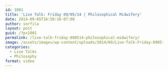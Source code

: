 ```yaml
---
id: 1001
title: 'Live Talk: Friday 09/05/14 | Philosophical Midwifery'
date: 2014-09-05T16:58:18-07:00
author: sorfila
layout: post
guid: /?p=1001
permalink: /live-talk-friday-090514-philosophical-midwifery/
image: /assets/images/wp-content/uploads/2014/09/Live-Talk-Friday-090514-Philosophical-Midwifery.jpg
categories:
  - Live Talks
  - Philosophy
format: video
---
```


